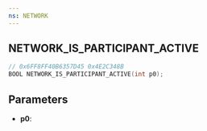 ```yaml
---
ns: NETWORK
---
```

## NETWORK_IS_PARTICIPANT_ACTIVE

```c
// 0x6FF8FF40B6357D45 0x4E2C348B
BOOL NETWORK_IS_PARTICIPANT_ACTIVE(int p0);
```

## Parameters
* **p0**:
